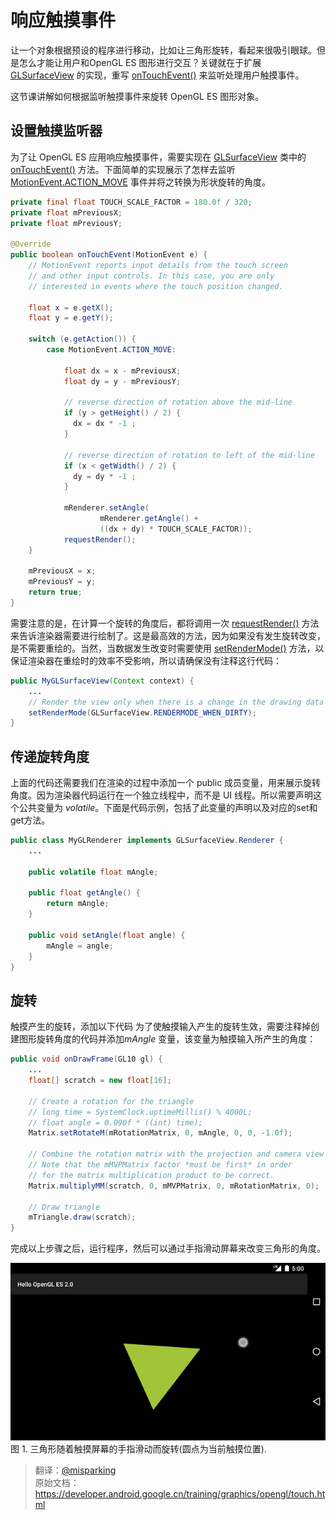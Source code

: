 # 响应触摸事件

让一个对象根据预设的程序进行移动，比如让三角形旋转，看起来很吸引眼球。但是怎么才能让用户和OpenGL ES 图形进行交互？关键就在于扩展 [GLSurfaceView](https://developer.android.google.cn/reference/android/opengl/GLSurfaceView.html) 的实现，重写 [onTouchEvent()](https://developer.android.google.cn/reference/android/view/View.html#onTouchEvent(android.view.MotionEvent)) 来监听处理用户触摸事件。

这节课讲解如何根据监听触摸事件来旋转 OpenGL ES 图形对象。

## 设置触摸监听器

为了让 OpenGL ES 应用响应触摸事件，需要实现在 [GLSurfaceView](https://developer.android.google.cn/reference/android/opengl/GLSurfaceView.html) 类中的 [onTouchEvent()](https://developer.android.google.cn/reference/android/view/View.html#onTouchEvent(android.view.MotionEvent)) 方法。下面简单的实现展示了怎样去监听 [MotionEvent.ACTION_MOVE](https://developer.android.google.cn/reference/android/view/MotionEvent.html#ACTION_MOVE) 事件并将之转换为形状旋转的角度。

```java
private final float TOUCH_SCALE_FACTOR = 180.0f / 320;
private float mPreviousX;
private float mPreviousY;

@Override
public boolean onTouchEvent(MotionEvent e) {
    // MotionEvent reports input details from the touch screen
    // and other input controls. In this case, you are only
    // interested in events where the touch position changed.

    float x = e.getX();
    float y = e.getY();

    switch (e.getAction()) {
        case MotionEvent.ACTION_MOVE:

            float dx = x - mPreviousX;
            float dy = y - mPreviousY;

            // reverse direction of rotation above the mid-line
            if (y > getHeight() / 2) {
              dx = dx * -1 ;
            }

            // reverse direction of rotation to left of the mid-line
            if (x < getWidth() / 2) {
              dy = dy * -1 ;
            }

            mRenderer.setAngle(
                    mRenderer.getAngle() +
                    ((dx + dy) * TOUCH_SCALE_FACTOR));
            requestRender();
    }

    mPreviousX = x;
    mPreviousY = y;
    return true;
}
```
需要注意的是，在计算一个旋转的角度后，都将调用一次 [requestRender()](https://developer.android.google.cn/reference/android/opengl/GLSurfaceView.html#requestRender()) 方法来告诉渲染器需要进行绘制了。这是最高效的方法，因为如果没有发生旋转改变，是不需要重绘的。当然，当数据发生改变时需要使用 [setRenderMode()](https://developer.android.google.cn/reference/android/opengl/GLSurfaceView.html#setRenderMode(int)) 方法，以保证渲染器在重绘时的效率不受影响，所以请确保没有注释这行代码：

```java
public MyGLSurfaceView(Context context) {
    ...
    // Render the view only when there is a change in the drawing data
    setRenderMode(GLSurfaceView.RENDERMODE_WHEN_DIRTY);
}

```
## 传递旋转角度 

上面的代码还需要我们在渲染的过程中添加一个 public 成员变量，用来展示旋转角度。因为渲染器代码运行在一个独立线程中，而不是 UI 线程。所以需要声明这个公共变量为 *volatile*。下面是代码示例，包括了此变量的声明以及对应的set和get方法。


```java
public class MyGLRenderer implements GLSurfaceView.Renderer {
    ...

    public volatile float mAngle;

    public float getAngle() {
        return mAngle;
    }

    public void setAngle(float angle) {
        mAngle = angle;
    }
}

```
## 旋转

触摸产生的旋转，添加以下代码
为了使触摸输入产生的旋转生效，需要注释掉创建图形旋转角度的代码并添加*mAngle* 变量，该变量为触摸输入所产生的角度：

```java
public void onDrawFrame(GL10 gl) {
    ...
    float[] scratch = new float[16];

    // Create a rotation for the triangle
    // long time = SystemClock.uptimeMillis() % 4000L;
    // float angle = 0.090f * ((int) time);
    Matrix.setRotateM(mRotationMatrix, 0, mAngle, 0, 0, -1.0f);

    // Combine the rotation matrix with the projection and camera view
    // Note that the mMVPMatrix factor *must be first* in order
    // for the matrix multiplication product to be correct.
    Matrix.multiplyMM(scratch, 0, mMVPMatrix, 0, mRotationMatrix, 0);

    // Draw triangle
    mTriangle.draw(scratch);
}
```
完成以上步骤之后，运行程序，然后可以通过手指滑动屏幕来改变三角形的角度。

![image](ogl-triangle-touch.png)
图 1. 三角形随着触摸屏幕的手指滑动而旋转(圆点为当前触摸位置).

>翻译：[@misparking](https://github.com/misparking)    
原始文档：<https://developer.android.google.cn/training/graphics/opengl/touch.html>